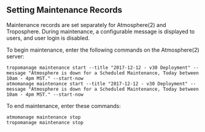 ## Setting Maintenance Records

Maintenance records are set separately for Atmosphere(2) and Troposphere. During maintenance, a configurable message is displayed to users, and user login is disabled.

To begin maintenance, enter the following commands on the Atmosphere(2) server:

```
tropomanage maintenance start --title "2017-12-12 - v30 Deployment" --message "Atmosphere is down for a Scheduled Maintenance, Today between 10am - 4pm MST." --start-now
atmomanage maintenance start --title "2017-12-12 - v30 Deployment" --message "Atmosphere is down for a Scheduled Maintenance, Today between 10am - 4pm MST." --start-now
```

To end maintenance, enter these commands:

```
atmomanage maintenance stop
tropomanage maintenance stop
```
